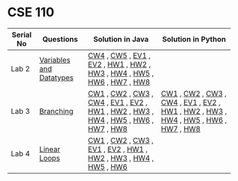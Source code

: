 # CSE 110
| Serial No | Questions | Solution in Java | Solution in Python |
|-----------|-----------|------------------|--------------------|
| Lab 2 | [Variables and Datatypes](https://github.com/ari-yan7/CSE-110/blob/main/Lab%202/Assignment%202-%20Variables%20and%20Datatypes.pdf)| [CW4](https://github.com/ari-yan7/CSE-110/blob/main/Lab%202/Lab2_CW4.java) , [CW5](https://github.com/ari-yan7/CSE-110/blob/main/Lab%202/Lab2_CW5.java) , [EV1](https://github.com/ari-yan7/CSE-110/blob/main/Lab%202/Lab2_EV1.java) , [EV2](https://github.com/ari-yan7/CSE-110/blob/main/Lab%202/Lab2_EV2.java) , [HW1](https://github.com/ari-yan7/CSE-110/blob/main/Lab%202/Lab2_HW1.java) , [HW2](https://github.com/ari-yan7/CSE-110/blob/main/Lab%202/Lab2_HW2.java) , [HW3](https://github.com/ari-yan7/CSE-110/blob/main/Lab%202/Lab2_HW3.java) , [HW4](https://github.com/ari-yan7/CSE-110/blob/main/Lab%202/Lab2_HW4.java) , [HW5](https://github.com/ari-yan7/CSE-110/blob/main/Lab%202/Lab2_HW5.java) , [HW6](https://github.com/ari-yan7/CSE-110/blob/main/Lab%202/Lab2_HW6.java) , [HW7](https://github.com/ari-yan7/CSE-110/blob/main/Lab%202/Lab2_HW7.java) , [HW8](https://github.com/ari-yan7/CSE-110/blob/main/Lab%202/Lab2_HW8.java)| |
| Lab 3 | [Branching](https://github.com/ari-yan7/CSE-110/blob/main/Lab%203/Assignment%203-%20Branching.pdf)| [CW1](https://github.com/ari-yan7/CSE-110/blob/main/Lab%203/Lab3_CW1.java) , [CW2](https://github.com/ari-yan7/CSE-110/blob/main/Lab%203/Lab3_CW2.java) , [CW3](https://github.com/ari-yan7/CSE-110/blob/main/Lab%203/Lab3_CW3.java) , [CW4](https://github.com/ari-yan7/CSE-110/blob/main/Lab%203/Lab3_CW4.java) , [EV1](https://github.com/ari-yan7/CSE-110/blob/main/Lab%203/Lab3_EV1.java) , [EV2](https://github.com/ari-yan7/CSE-110/blob/main/Lab%203/Lab3_EV2.java) , [HW1](https://github.com/ari-yan7/CSE-110/blob/main/Lab%203/Lab3_HW1.java) , [HW2](https://github.com/ari-yan7/CSE-110/blob/main/Lab%203/Lab3_HW2.java) , [HW3](https://github.com/ari-yan7/CSE-110/blob/main/Lab%203/Lab3_HW3.java) , [HW4](https://github.com/ari-yan7/CSE-110/blob/main/Lab%203/Lab3_HW4.java) , [HW5](https://github.com/ari-yan7/CSE-110/blob/main/Lab%203/Lab3_HW5.java) , [HW6](https://github.com/ari-yan7/CSE-110/blob/main/Lab%203/Lab3_HW6.java) , [HW7](https://github.com/ari-yan7/CSE-110/blob/main/Lab%203/Lab3_HW7.java) , [HW8](https://github.com/ari-yan7/CSE-110/blob/main/Lab%203/Lab3_HW8.java) | [CW1](https://github.com/ari-yan7/CSE-110/blob/main/Lab%203/Solutions%20in%20Python/Lab3_CW1.py) , [CW2](https://github.com/ari-yan7/CSE-110/blob/main/Lab%203/Solutions%20in%20Python/Lab3_CW2.py) , [CW3](https://github.com/ari-yan7/CSE-110/blob/main/Lab%203/Solutions%20in%20Python/Lab3_CW3.py) , [CW4](https://github.com/ari-yan7/CSE-110/blob/main/Lab%203/Solutions%20in%20Python/Lab3_CW4.py) , [EV1](https://github.com/ari-yan7/CSE-110/blob/main/Lab%203/Solutions%20in%20Python/Lab3_EV1.py) , [EV2](https://github.com/ari-yan7/CSE-110/blob/main/Lab%203/Solutions%20in%20Python/Lab3_EV2.py) , [HW1](https://github.com/ari-yan7/CSE-110/blob/main/Lab%203/Solutions%20in%20Python/Lab3_HW1.py) , [HW2](https://github.com/ari-yan7/CSE-110/blob/main/Lab%203/Solutions%20in%20Python/Lab3_HW2.py) , [HW3](https://github.com/ari-yan7/CSE-110/blob/main/Lab%203/Solutions%20in%20Python/Lab3_HW3.py) , [HW4](https://github.com/ari-yan7/CSE-110/blob/main/Lab%203/Solutions%20in%20Python/Lab3_HW4.py) , [HW5](https://github.com/ari-yan7/CSE-110/blob/main/Lab%203/Solutions%20in%20Python/Lab3_HW5.py) , [HW6](https://github.com/ari-yan7/CSE-110/blob/main/Lab%203/Solutions%20in%20Python/Lab3_HW6.py) , [HW7](https://github.com/ari-yan7/CSE-110/blob/main/Lab%203/Solutions%20in%20Python/Lab3_HW7.py) , [HW8](https://github.com/ari-yan7/CSE-110/blob/main/Lab%203/Solutions%20in%20Python/Lab3_HW8.py) |
| Lab 4 | [Linear Loops](https://github.com/ari-yan7/CSE-110/blob/main/Lab%204/Assignment%204-%20Linear%20Loops.pdf) | [CW1](https://github.com/ari-yan7/CSE-110/blob/main/Lab%204/Lab4_CW1.java) , [CW2](https://github.com/ari-yan7/CSE-110/blob/main/Lab%204/Lab4_CW2.java) , [CW3](https://github.com/ari-yan7/CSE-110/blob/main/Lab%204/Lab4_CW3.java) , [EV1](https://github.com/ari-yan7/CSE-110/blob/main/Lab%204/Lab4_EV1.java) , [EV2](https://github.com/ari-yan7/CSE-110/blob/main/Lab%204/Lab4_EV2.java) , [HW1](https://github.com/ari-yan7/CSE-110/blob/main/Lab%204/Lab4_HW1.java) , [HW2](https://github.com/ari-yan7/CSE-110/blob/main/Lab%204/Lab4_HW2.java) , [HW3](https://github.com/ari-yan7/CSE-110/blob/main/Lab%204/Lab4_HW3.java) , [HW4](https://github.com/ari-yan7/CSE-110/blob/main/Lab%204/Lab4_HW4.java) , [HW5](https://github.com/ari-yan7/CSE-110/blob/main/Lab%204/Lab4_HW5.java) , [HW6](https://github.com/ari-yan7/CSE-110/blob/main/Lab%204/Lab4_HW6.java) | |
